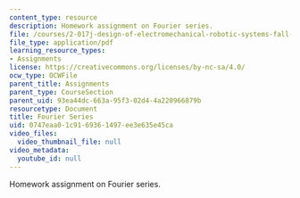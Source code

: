 ```yaml
---
content_type: resource
description: Homework assignment on Fourier series.
file: /courses/2-017j-design-of-electromechanical-robotic-systems-fall-2009/0747eaa01c9169361497ee3e635e45ca_MIT2_017JF09_p03.pdf
file_type: application/pdf
learning_resource_types:
- Assignments
license: https://creativecommons.org/licenses/by-nc-sa/4.0/
ocw_type: OCWFile
parent_title: Assignments
parent_type: CourseSection
parent_uid: 93ea44dc-663a-95f3-02d4-4a220966879b
resourcetype: Document
title: Fourier Series
uid: 0747eaa0-1c91-6936-1497-ee3e635e45ca
video_files:
  video_thumbnail_file: null
video_metadata:
  youtube_id: null
---
```

Homework assignment on Fourier series.